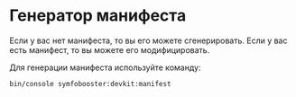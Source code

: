 # Генератор манифеста

Если у вас нет манифеста, то вы его можете сгенерировать. Если у вас есть манифест, то вы можете его модифицировать.

Для генерации манифеста используйте команду:

```shell
bin/console symfobooster:devkit:manifest
```
